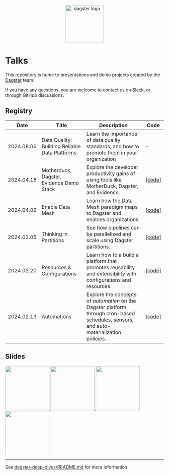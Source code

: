 <div align="center">
  <a target="_blank" href="https://dagster.io" style="background:none">
    <img alt="dagster logo" src="https://raw.githubusercontent.com/dagster-io/talks/master/.github/dagster-logo.png" width="auto" height="120px">
  </a>
</div>

# Talks

This repository is home to presentations and demo projects created by the [Dagster](https://dagster.io) team.

If you have any questions, you are welcome to contact us on [Slack](https://dagster.io/slack), or through GitHub discussions.

## Registry

 | Date       | Title                                          | Description                                                                                                                            | Code        |
 |------------|------------------------------------------------|----------------------------------------------------------------------------------------------------------------------------------------|-------------|
 | 2024.08.06 | Data Quality: Building Reliable Data Platforms | Learn the importance of data quality standards, and how to promote them in your organization                                           | -           |
 | 2024.04.18 | Motherduck, Dagster, Evidence Demo Stack       | Explore the developer productivity gains of using tools like MotherDuck, Dagster, and Evidence.                                        | [[code]][5] |
 | 2024.04.02 | Enable Data Mesh                               | Learn how the Data Mesh paradigm maps to Dagster and enables organizations.                                                            | [[code]][4] |
 | 2024.03.05 | Thinking in Partitions                         | See how pipelines can be parallelized and scale using Dagster partitions.                                                              | [[code]][3] |
 | 2024.02.20 | Resources & Configurations                     | Learn how to a build a platform that promotes reusability and extensibility with configurations and resources.                         | [[code]][2] |
 | 2024.02.13 | Automations                                    | Explore the concepts of _automation_ on the Dagster platform through cron-based schedules, sensors, and auto-materialization policies. | [[code]][1] |

[1]: https://github.com/dagster-io/talks/tree/main/dagster-deep-dives/dagster_deep_dives/automation
[2]: https://github.com/dagster-io/talks/tree/main/dagster-deep-dives/dagster_deep_dives/resources_and_configurations
[3]: https://github.com/dagster-io/talks/tree/main/dagster-deep-dives/dagster_deep_dives/partitions
[4]: https://github.com/dagster-io/data-mesh-demo
[5]: https://github.com/dagster-io/talks/tree/main/motherduck-dagster-hybrid-compute

## Slides

<div>
   <a href="https://github.com/dagster-io/talks/blob/main/slides/motherduck-dagster-evidence-hybrid-compute.pdf">
       <img height="140" src="slides/motherduck-dagster-evidence-hybrid-compute.jpg" />
   </a>
   <a href="https://github.com/dagster-io/talks/blob/main/slides/03-deep-dive-partitions.pdf">
       <img height="140" src="slides/03-deep-dive-partitions.jpg" />
   </a>
   <a href="https://github.com/dagster-io/talks/blob/main/slides/02-deep-dive-resources.pdf">
       <img height="140" src="slides/02-deep-dive-resources.jpg" />
   </a>
   <a href="https://github.com/dagster-io/talks/blob/main/slides/01-deep-dive-wautomation.pdf">
       <img height="140" src="slides/01-deep-dive-automation.jpg" />
   </a>
</div>

---

See [dagster-deep-dives/README.md](./dagster-deep-dives/README.md) for more information.
